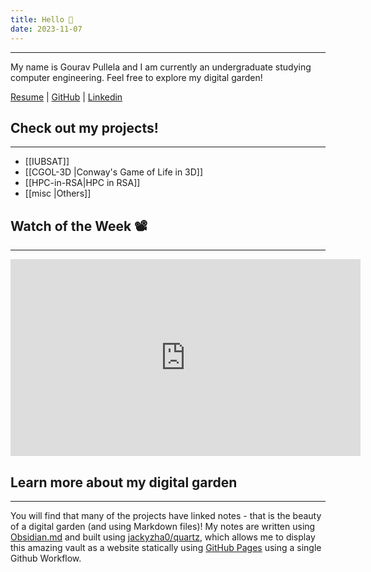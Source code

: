 ```yaml
---
title: Hello 👋
date: 2023-11-07
---
```

---
My name is Gourav Pullela and I am currently an undergraduate studying computer engineering.  Feel free to explore my digital garden!

<a target="_blank" href="./assets/Resume/Gourav-Pullela-Resume.pdf">Resume</a> | [GitHub](https://github.com/gpullela) | [Linkedin](https://www.linkedin.com/in/gourav-pullela/)
## Check out my projects!  
---
- [[IUBSAT]]
- [[CGOL-3D |Conway's Game of Life in 3D]]
- [[HPC-in-RSA|HPC in RSA]]
- [[misc |Others]]

## Watch of the Week 📽️
---
<iframe width="560" height="315" src="https://www.youtube.com/embed/QQ2QOPWZKVc?si=UcXjKbEb8rC90HqQ" title="YouTube video player" frameborder="0" allow="accelerometer; autoplay; clipboard-write; encrypted-media; gyroscope; picture-in-picture; web-share" allowfullscreen></iframe>

## Learn more about my digital garden
---
You will find that many of the projects have linked notes - that is the beauty of a digital garden (and using Markdown files)!  My notes are written using [Obsidian.md](https://obsidian.md/) and built using [jackyzha0/quartz](https://quartz.jzhao.xyz/), which allows me to display this amazing vault as a website statically using [GitHub Pages](https://pages.github.com/) using a single Github Workflow.  



